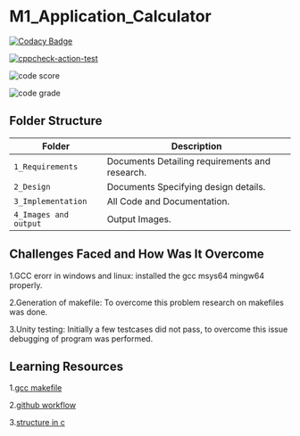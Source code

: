 # M1_Application_Calculator

[![Codacy Badge](https://app.codacy.com/project/badge/Grade/8b6bb2ae7c5b4809a594cb3ef412e45b)](https://www.codacy.com/gh/mayuri-salankar/M1_Application_Calculator/dashboard?utm_source=github.com&amp;utm_medium=referral&amp;utm_content=mayuri-salankar/M1_Application_Calculator&amp;utm_campaign=Badge_Grade)

[![cppcheck-action-test](https://github.com/mayuri-salankar/M1_Application_Calculator/actions/workflows/cpp%20check.yml/badge.svg)](https://github.com/mayuri-salankar/M1_Application_Calculator/actions/workflows/cpp%20check.yml)

![code score](https://api.codiga.io/project/29994/score/svg) 

![code grade](https://api.codiga.io/project/29994/status/svg) 

## Folder Structure
Folder               | Description
-------------------  | -----------------------------------------
`1_Requirements`     | Documents Detailing requirements and research.
`2_Design`           | Documents Specifying design details.
`3_Implementation`   | All Code and Documentation.
`4_Images and output`| Output Images.

## Challenges Faced and How Was It Overcome

1.GCC erorr in windows and linux: installed the gcc msys64 mingw64 properly.

2.Generation of makefile: To overcome this problem research on makefiles was done.

3.Unity testing: Initially a few testcases did not pass, to overcome this issue debugging of program was performed.

## Learning Resources

1.[gcc makefile](https://www3.ntu.edu.sg/home/ehchua/programming/cpp/gcc_make.html#zz-2.1)

2.[github workflow](https://www.programiz.com/c-programming/c-dynamic-memory-allocation)

3.[structure in c](https://www.studytonight.com/c/structures-in-c.php/)











